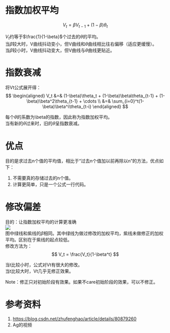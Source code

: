 # 指数加权平均

$$
V_t = \beta V_{t-1} + (1-\beta)\theta_t
$$

$V_t$约等于$\frac{1}{1-\beta}$个过去的$\theta$的平均。  
当$\beta$较大时，V曲线抖动变小，但V曲线和$\theta$曲线相比往右偏移（适应更缓慢）。  
当$\beta$较小时，V曲线抖动变大，但V曲线与$\theta$曲线更贴近。  

# 指数衰减  

将Vt公式展开得：  
$$
\begin{aligned}
V_t &=& (1-\beta)\theta_t + (1-\beta)\beta\theta_{t-1} + (1-\beta)\beta^2\theta_{t-1} + \cdots \\
&=& \sum_{i=0}^t(1-\beta)\beta^i\theta_{t-i}
\end{aligned}
$$

每个$\theta$的系数为\beta的指数，因此称为指数加权平均。  
当有新的$\theta$过来时，旧的$\theta$呈指数衰减。  

# 优点

目的是求过去n个值的平均值，相比于“过去n个值加以前再除以n”的方法，优点如下：  
1. 不需要真的存储过去的n个值。  
2. 计算更简单，只是一个公式一行代码。  

# 修改偏差

目的：让指数加权平均的计算更准确  
![](/assets/images/Chapter8/7.png)  
图中绿线和紫线的$\beta$相同。其中绿线为做过修改的加权平均，紫线未做修正的加权平均。区别在于紫线的起点较低。  
修改方法为：
$$
V_t = \frac{V_t}{1-\beta^t}
$$  

当t比较小时，公式对Vt有很大的修改。  
当t比较大时，Vt几乎无修正效果。  

Note：修正只对初始阶段有效果。如果不care初始阶段的效果，可以不修正。  


# 参考资料  

1. https://blog.csdn.net/zhufenghao/article/details/80879260  
2. Ag的视频